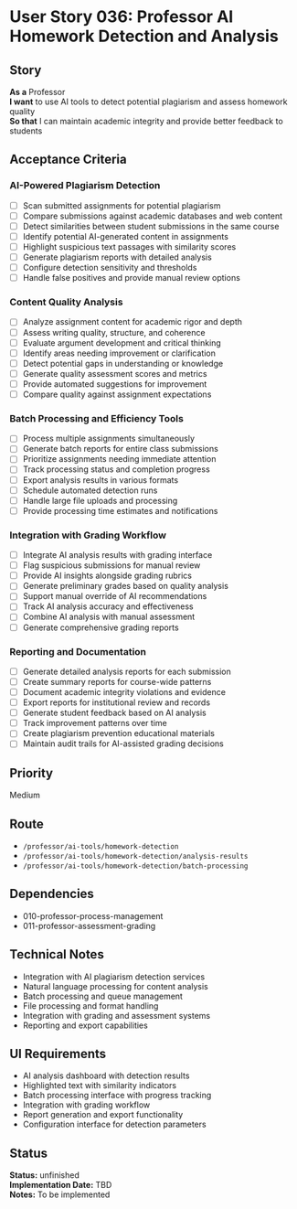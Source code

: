 # User Story 036: Professor AI Homework Detection and Analysis

## Story
**As a** Professor  
**I want** to use AI tools to detect potential plagiarism and assess homework quality  
**So that** I can maintain academic integrity and provide better feedback to students

## Acceptance Criteria

### AI-Powered Plagiarism Detection
- [ ] Scan submitted assignments for potential plagiarism
- [ ] Compare submissions against academic databases and web content
- [ ] Detect similarities between student submissions in the same course
- [ ] Identify potential AI-generated content in assignments
- [ ] Highlight suspicious text passages with similarity scores
- [ ] Generate plagiarism reports with detailed analysis
- [ ] Configure detection sensitivity and thresholds
- [ ] Handle false positives and provide manual review options

### Content Quality Analysis
- [ ] Analyze assignment content for academic rigor and depth
- [ ] Assess writing quality, structure, and coherence
- [ ] Evaluate argument development and critical thinking
- [ ] Identify areas needing improvement or clarification
- [ ] Detect potential gaps in understanding or knowledge
- [ ] Generate quality assessment scores and metrics
- [ ] Provide automated suggestions for improvement
- [ ] Compare quality against assignment expectations

### Batch Processing and Efficiency Tools
- [ ] Process multiple assignments simultaneously
- [ ] Generate batch reports for entire class submissions
- [ ] Prioritize assignments needing immediate attention
- [ ] Track processing status and completion progress
- [ ] Export analysis results in various formats
- [ ] Schedule automated detection runs
- [ ] Handle large file uploads and processing
- [ ] Provide processing time estimates and notifications

### Integration with Grading Workflow
- [ ] Integrate AI analysis results with grading interface
- [ ] Flag suspicious submissions for manual review
- [ ] Provide AI insights alongside grading rubrics
- [ ] Generate preliminary grades based on quality analysis
- [ ] Support manual override of AI recommendations
- [ ] Track AI analysis accuracy and effectiveness
- [ ] Combine AI analysis with manual assessment
- [ ] Generate comprehensive grading reports

### Reporting and Documentation
- [ ] Generate detailed analysis reports for each submission
- [ ] Create summary reports for course-wide patterns
- [ ] Document academic integrity violations and evidence
- [ ] Export reports for institutional review and records
- [ ] Generate student feedback based on AI analysis
- [ ] Track improvement patterns over time
- [ ] Create plagiarism prevention educational materials
- [ ] Maintain audit trails for AI-assisted grading decisions

## Priority
Medium

## Route
- `/professor/ai-tools/homework-detection`
- `/professor/ai-tools/homework-detection/analysis-results`
- `/professor/ai-tools/homework-detection/batch-processing`

## Dependencies
- 010-professor-process-management
- 011-professor-assessment-grading

## Technical Notes
- Integration with AI plagiarism detection services
- Natural language processing for content analysis
- Batch processing and queue management
- File processing and format handling
- Integration with grading and assessment systems
- Reporting and export capabilities

## UI Requirements
- AI analysis dashboard with detection results
- Highlighted text with similarity indicators
- Batch processing interface with progress tracking
- Integration with grading workflow
- Report generation and export functionality
- Configuration interface for detection parameters
## Status
**Status:** unfinished  
**Implementation Date:** TBD  
**Notes:** To be implemented

